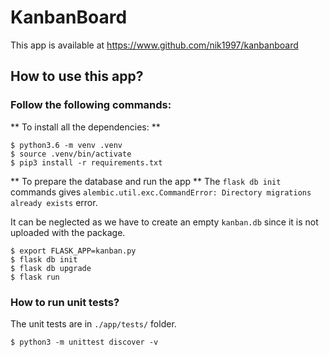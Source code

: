 # KanbanBoard

This app is available at <https://www.github.com/nik1997/kanbanboard>

## How to use this app?
### Follow the following commands:
** To install all the dependencies: **
```
$ python3.6 -m venv .venv
$ source .venv/bin/activate
$ pip3 install -r requirements.txt
```
** To prepare the database and run the app **
The `flask db init` commands gives `alembic.util.exc.CommandError: Directory migrations already exists` error.

It can be neglected as we have to create an empty `kanban.db` since it is not uploaded with the package.
```
$ export FLASK_APP=kanban.py
$ flask db init
$ flask db upgrade
$ flask run

```

### How to run unit tests?
The unit tests are in `./app/tests/` folder.
```
$ python3 -m unittest discover -v
```

